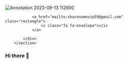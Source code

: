 
![Annotation 2023-09-13 112900](https://github.com/sharontega/sharontega/assets/60758724/2e1d1a60-d083-4dd0-bc74-e6173cb3a603)



 <section class="section-networks blue-bg">
            <div class="container">
                <a href="https://www.linkedin.com/in/sharon-omovie/" class="rectangle">
                    <i class="fa fa-linkedin"></i>
                </a>
                <a href="https://github.com/sharontega" class="rectangle">
                    <i class="fa fa-github"></i>
                </a>
                <a href="#" class="rectangle">
                    <i class="fa fa-twitter"></i>
                </a>
                
                <a href="mailto:sharonomovie59@gmail.com" class="rectangle">
                    <i class="fa fa-envelope"></i>
                </a>
                
            </div>
        </section>



### Hi there 👋

<!--
**sharontega/sharontega** is a ✨ _special_ ✨ repository because its `README.md` (this file) appears on your GitHub profile.

Here are some ideas to get you started:

- 🔭 I’m currently working on writing technical articles and analyzing data
- 🌱 I’m currently learning ...
- 👯 I’m looking to collaborate on ...
- 🤔 I’m looking for help with ...
- 💬 Ask me about ...
- 📫 How to reach me: ...
- 😄 Pronouns: ...
- ⚡ Fun fact: ...
-->
